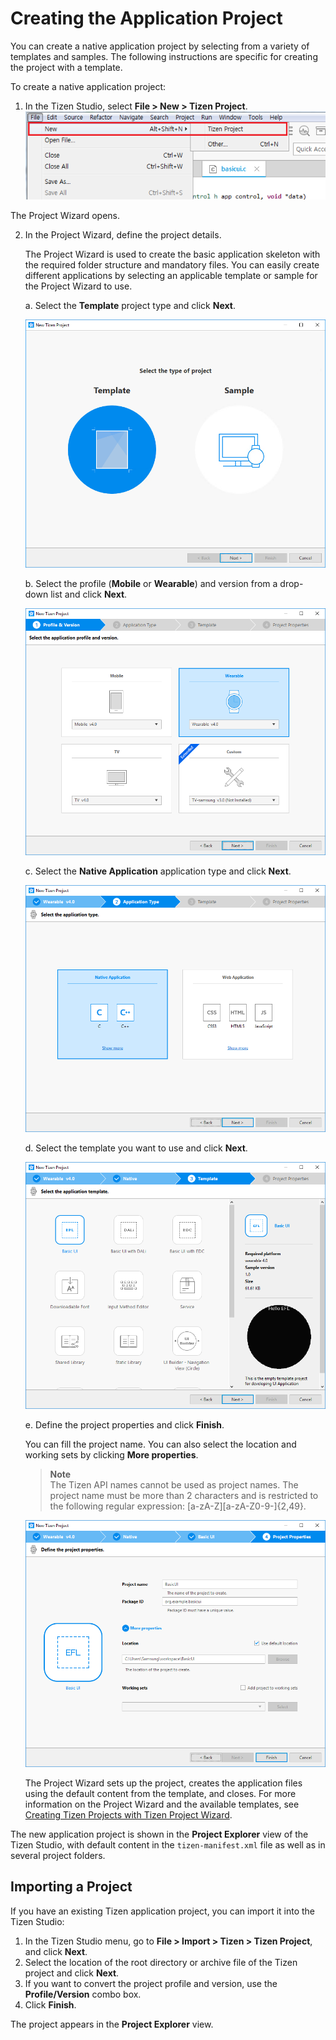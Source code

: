 # Creating the Application Project

You can create a native application project by selecting from a variety of templates and samples. The following instructions are specific for creating the project with a template.

To create a native application project:

1. In the Tizen Studio, select **File > New > Tizen Project**.  
![Creating a new project](media/create_project_1_n.png)

 The Project Wizard opens.

2. In the Project Wizard, define the project details.

   The Project Wizard is used to create the basic application skeleton with the required folder structure and mandatory files. You can easily create different applications by selecting an applicable template or sample for the Project Wizard to use.

   a. Select the **Template** project type and click **Next**.

      ![Selecting the project type](media/create_project_wizard_type.png)

   b. Select the profile (**Mobile** or **Wearable**) and version from a drop-down list and click **Next**.

      ![Selecting the profile and version](media/create_project_wizard_version_wearable.png)

   c. Select the **Native Application** application type and click **Next**.

      ![Selecting the application type](media/create_project_wizard_app_wearable.png)

   d. Select the template you want to use and click **Next**.

      ![Selecting the template](media/create_project_wizard_template_wn.png)

   e. Define the project properties and click **Finish**.

      You can fill the project name. You can also select the location and working sets by clicking **More properties**.

      > **Note**  
      > The Tizen API names cannot be used as project names. The project name must be more than 2 characters and is restricted to the following regular expression: [a-zA-Z][a-zA-Z0-9-]{2,49}.

      ![Defining properties](media/create_project_wizard_properties_wn.png)

      The Project Wizard sets up the project, creates the application files using the default content from the template, and closes. For more information on the Project Wizard and the available templates, see [Creating Tizen Projects with Tizen Project Wizard](../../../tizen-studio/native-tools/project-wizard-n.md).

The new application project is shown in the **Project Explorer** view of the Tizen Studio, with default content in the `tizen-manifest.xml` file as well as in several project folders.

## Importing a Project

If you have an existing Tizen application project, you can import it into the Tizen Studio:

1. In the Tizen Studio menu, go to **File > Import > Tizen > Tizen Project**, and click **Next**.
2. Select the location of the root directory or archive file of the Tizen project and click **Next**.
3. If you want to convert the project profile and version, use the **Profile/Version** combo box.
4. Click **Finish**.

The project appears in the **Project Explorer** view.
